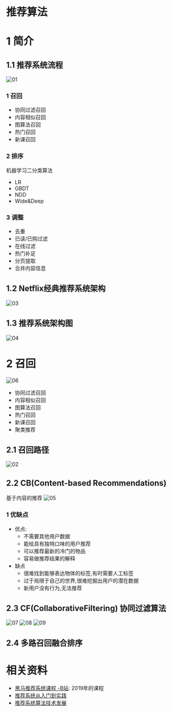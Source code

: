 <!--
 * @Descripttion: 
 * @Author: hxp
 * @version: 
 * @Date: 2021-08-26 15:15:29
 * @LastEditors: hxp
 * @LastEditTime: 2021-08-26 17:41:31
-->

# 推荐算法
# 1 简介

## 1.1 推荐系统流程
![01](./anb00_pic/anb01_01.png)
### 1 召回
* 协同过滤召回
* 内容相似召回
* 图算法召回
* 热门召回
* 新课召回

### 2 排序
机器学习二分类算法
* LR
* GBDT
* NDD
* Wide&Deep

### 3 调整
* 去重
* 已读/已购过滤
* 在线过滤
* 热门补足
* 分页提取
* 合并内容信息
## 1.2 Netflix经典推荐系统架构
![03](./anb00_pic/anb01_03.png)
## 1.3 推荐系统架构图
![04](./anb00_pic/anb01_04.png)
# 2 召回
![06](./anb00_pic/anb01_06.png)
* 协同过滤召回
* 内容相似召回
* 图算法召回
* 热门召回
* 新课召回
* 聚类推荐
## 2.1 召回路径
![02](./anb00_pic/anb01_02.png)
## 2.2 CB(Content-based Recommendations)
基于内容的推荐
![05](./anb00_pic/anb01_05.png)
### 1 优缺点
* 优点:
  * 不需要其他用户数据
  * 能给具有独特口味的用户推荐
  * 可以推荐最新的冷门的物品
  * 容易做推荐结果的解释
* 缺点
  * 很难找到能够表达物体的标签,有时需要人工标签
  * 过于局限于自己的世界,很难挖掘出用户的潜在数据
  * 新用户没有行为,无法推荐

## 2.3 CF(CollaborativeFiltering) 协同过滤算法
![07](./anb00_pic/anb01_07.png)
![08](./anb00_pic/anb01_08.png)
![09](./anb00_pic/anb01_09.png)

## 2.4 多路召回融合排序
# 相关资料
* [黑马推荐系统课程 -B站](https://www.bilibili.com/video/BV1fZ4y1F7K1?from=search&seid=7523311500480459762): 2019年的课程
* [推荐系统从入门到实践](https://www.bilibili.com/video/BV1Dz411B7wd?p=3&spm_id_from=pageDriver)
* [推荐系统算法技术发展](https://www.bilibili.com/video/BV15r4y1F7ut?from=search&seid=18089353605278223009)